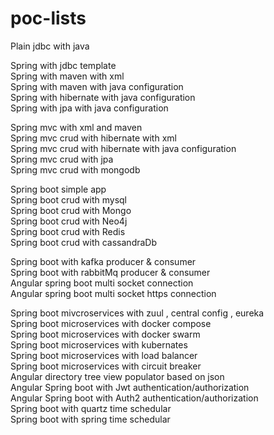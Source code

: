 # poc-lists


Plain jdbc with java  

Spring with jdbc template  
Spring with maven with xml  
Spring with maven with java configuration  
Spring with hibernate with java configuration  
Spring with jpa with java configuration  

Spring mvc with xml and maven  
Spring mvc crud with hibernate with xml   
Spring mvc crud with hibernate with java configuration   
Spring mvc crud with jpa  
Spring mvc crud with mongodb  

Spring boot simple app  
Spring boot crud with mysql  
Spring boot crud with Mongo  
Spring boot crud with Neo4j  
Spring boot crud with Redis  
Spring boot crud with cassandraDb  

Spring boot with kafka producer & consumer  
Spring boot with rabbitMq producer & consumer  
Angular spring boot multi socket connection  
Angular spring boot multi socket https connection  

Spring boot mivcroservices with zuul , central config , eureka   
Spring boot microservices with docker compose   
Spring boot microservices with docker swarm   
Spring boot microservices with kubernates  
Spring boot microservices with load balancer  
Spring boot microservices with circuit breaker  
Angular directory tree view populator based on json  
Angular Spring boot with Jwt authentication/authorization    
Angular Spring boot with Auth2 authentication/authorization   
Spring boot with quartz time schedular   
Spring boot with spring time schedular   
